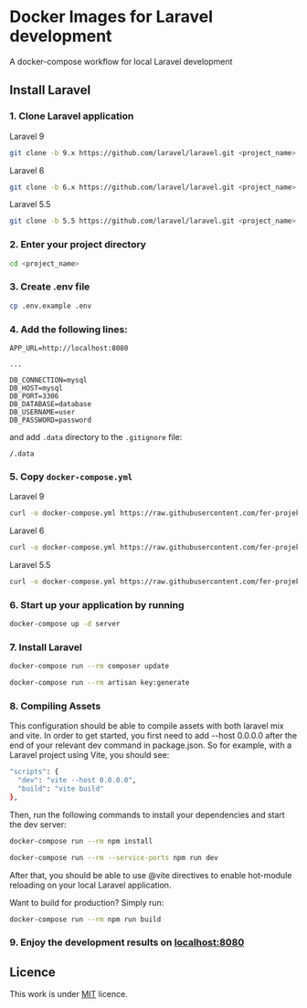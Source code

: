 # Docker Images for Laravel development

A docker-compose workflow for local Laravel development

## Install Laravel

### 1. Clone Laravel application

Laravel 9
```sh
git clone -b 9.x https://github.com/laravel/laravel.git <project_name>
```

Laravel 6
```sh
git clone -b 6.x https://github.com/laravel/laravel.git <project_name>
```

Laravel 5.5
```sh
git clone -b 5.5 https://github.com/laravel/laravel.git <project_name>
```

### 2. Enter your project directory

```sh
cd <project_name>
```

### 3. Create .env file

```sh
cp .env.example .env
```

### 4. Add the following lines:

```
APP_URL=http://localhost:8080

...

DB_CONNECTION=mysql
DB_HOST=mysql
DB_PORT=3306
DB_DATABASE=database
DB_USERNAME=user
DB_PASSWORD=password
```

and add `.data` directory to the `.gitignore` file:

```
/.data
```

### 5. Copy `docker-compose.yml`

Laravel 9
```sh
curl -o docker-compose.yml https://raw.githubusercontent.com/fer-projekt/docker/main/laravel/9/docker-compose.yml
```

Laravel 6
```sh
curl -o docker-compose.yml https://raw.githubusercontent.com/fer-projekt/docker/main/laravel/6/docker-compose.yml
```

Laravel 5.5
```sh
curl -o docker-compose.yml https://raw.githubusercontent.com/fer-projekt/docker/main/laravel/5.5/docker-compose.yml
```

### 6. Start up your application by running

```sh
docker-compose up -d server
```

### 7. Install Laravel

```sh
docker-compose run --rm composer update
```

```sh
docker-compose run --rm artisan key:generate
```

### 8. Compiling Assets

This configuration should be able to compile assets with both laravel mix and vite. In order to get started, you first need to add  --host 0.0.0.0 after the end of your relevant dev command in package.json. So for example, with a Laravel project using Vite, you should see:

```sh
"scripts": {
  "dev": "vite --host 0.0.0.0",
  "build": "vite build"
},
```

Then, run the following commands to install your dependencies and start the dev server:

```sh
docker-compose run --rm npm install
```

```sh
docker-compose run --rm --service-ports npm run dev
```

After that, you should be able to use @vite directives to enable hot-module reloading on your local Laravel application.

Want to build for production? Simply run:

```sh
docker-compose run --rm npm run build
```

### 9. Enjoy the development results on [localhost:8080](http://localhost:8080)

## Licence

This work is under [MIT](LICENCE) licence.
